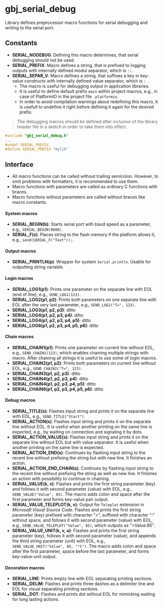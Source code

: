 <a id="library"></a>
# gbj\_serial\_debug
Library defines preprocessor macro functions for serial debugging and writing to the serial port.


<a id="constants"></a>
## Constants

- **SERIAL\_NODEBUG**: Defining this macro determines, that serial debugging should not be used.
- **SERIAL\_PREFIX**: Macro defines a string, that is prefixed to logging outputs with internally defined modul separator, which is `::`.
- **SERIAL\_SEPAR\_V**: Macro defines a string, that suffixes a key in key-value constructs with internally defined value separator, which is `: `.
  - The macro is useful for debugging output in application libraries.
  - It is useful to define default prefix `main` within project macros, e.g., in case of PlatformIO in the project file `.platformio`.
  - In order to avoid compilation warnings about redefining this macro, it is usefull to undefine it right before defining it again for the desired prefix.

> The debugging macros should be defined after inclusion of the library header file in a sketch in order to take them into effect.

```cpp
#include "gbj_serial_debug.h"
...
#undef SERIAL_PREFIX
#define SERIAL_PREFIX "mylib"
```


<a id="interface"></a>
## Interface

- All macro functions can be called without trailing semicolon. However, to omit problems with formatters, it is recommended to use them.
- Macro functions with parameters are called as ordinary C functions with braces.
- Macro functions without parameters are called without braces like macro constants.


#### System macros
- **SERIAL\_BEGIN(b)**: Starts serial port with baud speed as a parameter, e.g., `SERIAL_BEGIN(9600)`.
- **SERIAL\_F(s)**: Places string to the flash memory if the platform allows it, e.g., `send(SERIAL_F("Text"));`.


#### Output macros
- **SERIAL\_PRINTLN(p)**: Wrapper for system `Serial.println`. Usable for outputting string variable.


#### Login macros
- **SERIAL\_LOG1(p1)**: Prints one parameter on the separate line with EOL (end of line), e.g., `SEND_LOG1(123)`.
- **SERIAL\_LOG2(p1, p2)**: Prints both parameters on one separate line with EOL after the very last parameter, e.g., `SEND_LOG2("T=", 123)`.
- **SERIAL\_LOG3(p1, p2, p3)**: ditto
- **SERIAL\_LOG4(p1, p2, p3, p4)**: ditto
- **SERIAL\_LOG4(p1, p2, p3, p4, p5)**: ditto
- **SERIAL\_LOG6(p1, p2, p3, p4, p5, p6)**: ditto


#### Chain macros
- **SERIAL\_CHAIN1(p1)**: Prints one parameter on current line without EOL, e.g., `SEND_CHAIN1(123)`, which enables chaining multiple strings with macro. After chaining all strings it is useful to use some of login macros.
- **SERIAL\_CHAIN2(p1, p2)**: Prints both parameters on current line without EOL, e.g., `SEND_CHAIN2("T=", 123)`.
- **SERIAL\_CHAIN3(p1, p2, p3)**: ditto
- **SERIAL\_CHAIN4(p1, p2, p3, p4)**: ditto
- **SERIAL\_CHAIN4(p1, p2, p3, p4, p5)**: ditto
- **SERIAL\_CHAIN6(p1, p2, p3, p4, p5, p6)**: ditto


#### Debug macros
- **SERIAL\_TITLE(s)**: Flashes input string and prints it on the separate line with EOL, e.g., `SEND_TITLE("Start")`.
- **SERIAL\_ACTION(s)**: Flashes input string and prints it on the separate line without EOL. It is useful when another printing on the same line is expected, e.g., by waiting on connection and signaling it by dots.
- **SERIAL\_ACTION\_VALUE(s)**: Flashes input string and prints it on the separate line without EOL but with value separator. It is useful when another printing on the same line is expected.
- **SERIAL\_ACTION\_END(s)**: Continues by flashing input string to the recent line without prefixing the string but with new line. It finishes an action.
- **SERIAL\_ACTION\_END\_CHAIN(s)**: Continues by flashing input string to the recent line without prefixing the string as well as new line. It finishes an action with possibility to continue in chaining.
- **SERIAL\_VALUE(k, v)**: Flashes and prints the first string parameter (key) and follows it with second parameter (value) with EOL, e.g., `SEND_VALUE("Value", 85)`. The macro adds colon and space after the first parameter and forms key-value pair output.
- **SERIAL\_VALUE\_TELEPLOT(k, v)**: Output for `Teleplot` extension in _Microsoft Visual Source Code_. Flashes and prints the first string parameter (key) prefixed with character ">", suffixed with character ":" without space, and follows it with second parameter (value) with EOL, e.g., `SEND_VALUE_TELEPLOT("Value", 85)`, which outputs as ">Value:85".
- **SERIAL\_VALUE\_UNIT(k, v, u)**: Flashes and prints the first string parameter (key), follows it with second parameter (value), and appends the third string parameter (unit) with EOL, e.g., `SEND_VALUE_UNIT("Value", 85, "°C")`. The macro adds colon and space after the first parameter, space before the last parameter, and forms key-value-unit output.


#### Decoration macros
- **SERIAL\_LINE**: Prints empty line with EOL separating printing sections.
- **SERIAL\_DELIM**: Flashes and prints three dashes as a delimiter line and EOL for visual separating printing sections.
- **SERIAL\_DOT**: Flashes and prints dot without EOL for mimicking waiting for long lasting actions.
